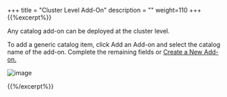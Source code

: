 +++
title = "Cluster Level Add-On"
description = ""
weight=110
+++
{{%excerpt%}}

Any catalog add-on can be deployed at the cluster level.

To add a generic catalog item, click Add an Add-on and select the catalog name of the add-on. Complete the remaining fields or [Create a New Add-on.](https://docs.nirmata.io/applications/)

![image](/images/clusterleveladdon-1.png)

{{%/excerpt%}}
